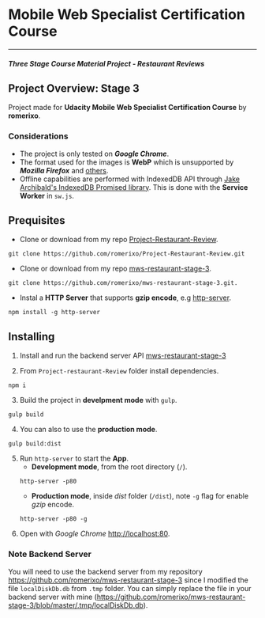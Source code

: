 # Mobile Web Specialist Certification Course
---
#### _Three Stage Course Material Project - Restaurant Reviews_

## Project Overview: Stage 3

Project made for **Udacity Mobile Web Specialist Certification Course** by **romerixo**.

### Considerations
- The project is only tested on ***Google Chrome***.
- The format used for the images is **WebP** which is unsupported by ***Mozilla Firefox*** and [others](https://caniuse.com/#feat=webp).
- Offline capabilities are performed with IndexedDB API through [Jake Archibald's IndexedDB Promised library](https://github.com/jakearchibald/idb). This is done with the **Service Worker** in `sw.js`.

## Prequisites

* Clone or download from my repo [Project-Restaurant-Review](https://github.com/romerixo/Project-Restaurant-Review).
```
git clone https://github.com/romerixo/Project-Restaurant-Review.git
```

* Clone or download from my repo [mws-restaurant-stage-3](https://github.com/romerixo/mws-restaurant-stage-3).
```
git clone https://github.com/romerixo/mws-restaurant-stage-3.git.
```

* Instal a **HTTP Server** that supports **gzip encode**, e.g [http-server]( https://www.npmjs.com/package/http-server).
```
npm install -g http-server
```

## Installing

1. Install and run the backend server API [mws-restaurant-stage-3](https://github.com/romerixo/mws-restaurant-stage-3#development-local-api-server)

2. From `Project-restaurant-Review` folder install dependencies.
```
npm i
```

3. Build the project in **develpment mode** with `gulp`.
```
gulp build
```

4. You can also to use the **production mode**.
```
gulp build:dist
```

5. Run `http-server` to start the **App**.
     - **Development mode**, from the root directory (`/`).
     ```
     http-server -p80
     ```
     - **Production mode**, inside _dist_ folder (`/dist`), note `-g` flag for enable _gzip_ encode.
     ```
     http-server -p80 -g
     ```
6. Open with _Google Chrome_ <http://localhost:80>.


### Note Backend Server
You will need to use the backend server from my repository <https://github.com/romerixo/mws-restaurant-stage-3> since I modified the file `localDiskDb.db` from `.tmp` folder. You can simply replace the file in your backend server with mine (<https://github.com/romerixo/mws-restaurant-stage-3/blob/master/.tmp/localDiskDb.db>).

